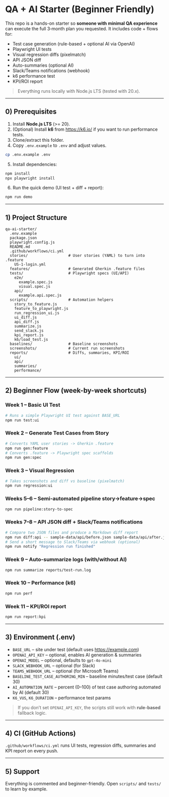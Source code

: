 # QA + AI Starter (Beginner Friendly)

This repo is a hands-on starter so **someone with minimal QA experience** can execute the full 3‑month plan you requested.
It includes code + flows for:
- Test case generation (rule-based + optional AI via OpenAI)
- Playwright UI tests
- Visual regression diffs (pixelmatch)
- API JSON diff
- Auto-summaries (optional AI)
- Slack/Teams notifications (webhook)
- k6 performance test
- KPI/ROI report

> Everything runs locally with Node.js LTS (tested with 20.x).

---

## 0) Prerequisites

1. Install **Node.js LTS** (>= 20).
2. (Optional) Install **k6** from https://k6.io/ if you want to run performance tests.
3. Clone/extract this folder.
4. Copy `.env.example` to `.env` and adjust values.

```bash
cp .env.example .env
```

5. Install dependencies:
```bash
npm install
npx playwright install
```

6. Run the quick demo (UI test + diff + report):
```bash
npm run demo
```

---

## 1) Project Structure

```
qa-ai-starter/
  .env.example
  package.json
  playwright.config.js
  README.md
  .github/workflows/ci.yml
  stories/                  # User stories (YAML) to turn into .feature
    US-1-login.yml
  features/                 # Generated Gherkin .feature files
  tests/                    # Playwright specs (UI/API)
    e2e/
      example.spec.js
      visual.spec.js
    api/
      example.api.spec.js
  scripts/                  # Automation helpers
    story_to_feature.js
    feature_to_playwright.js
    run_regression_ui.js
    ui_diff.js
    api_diff.js
    summarize.js
    send_slack.js
    kpi_report.js
    k6/load_test.js
  baselines/                # Baseline screenshots
  screenshots/              # Current run screenshots
  reports/                  # Diffs, summaries, KPI/ROI
    ui/
    api/
    summaries/
    performance/
```

---

## 2) Beginner Flow (week-by-week shortcuts)

### Week 1 – Basic UI Test
```bash
# Runs a simple Playwright UI test against BASE_URL
npm run test:ui
```

### Week 2 – Generate Test Cases from Story
```bash
# Converts YAML user stories -> Gherkin .feature
npm run gen:feature
# Converts .feature -> Playwright spec scaffolds
npm run gen:spec
```

### Week 3 – Visual Regression
```bash
# Takes screenshots and diff vs baseline (pixelmatch)
npm run regression:ui
```

### Weeks 5–6 – Semi-automated pipeline story->feature->spec
```bash
npm run pipeline:story-to-spec
```

### Weeks 7–8 – API JSON diff + Slack/Teams notifications
```bash
# Compare two JSON files and produce a Markdown diff report
npm run diff:api -- sample-data/api/before.json sample-data/api/after.json
# Send a short message to Slack/Teams via webhook (optional)
npm run notify "Regression run finished"
```

### Week 9 – Auto-summarize logs (with/without AI)
```bash
npm run summarize reports/test-run.log
```

### Week 10 – Performance (k6)
```bash
npm run perf
```

### Week 11 – KPI/ROI report
```bash
npm run report:kpi
```

---

## 3) Environment (.env)

- `BASE_URL` – site under test (default uses https://example.com)
- `OPENAI_API_KEY` – optional, enables AI generation & summaries
- `OPENAI_MODEL` – optional, defaults to `gpt-4o-mini`
- `SLACK_WEBHOOK_URL` – optional (for Slack)
- `TEAMS_WEBHOOK_URL` – optional (for Microsoft Teams)
- `BASELINE_TEST_CASE_AUTHORING_MIN` – baseline minutes/test case (default 30)
- `AI_AUTOMATION_RATE` – percent (0–100) of test case authoring automated by AI (default 30)
- `K6_VUS`, `K6_DURATION` – performance test params

> If you don’t set `OPENAI_API_KEY`, the scripts still work with **rule-based** fallback logic.

---

## 4) CI (GitHub Actions)

`.github/workflows/ci.yml` runs UI tests, regression diffs, summaries and KPI report on every push.

---

## 5) Support

Everything is commented and beginner-friendly. Open `scripts/` and `tests/` to learn by example.
